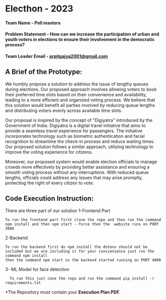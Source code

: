 # Electhon - 2023

#### Team Name - Poll masters
#### Problem Statement - How can we increase the participation of urban and youth voters in elections to ensure their involvement in the democratic process?
#### Team Leader Email - arpitgajya2001@gmail.com

## A Brief of the Prototype:

  We humbly propose a solution to address the issue of lengthy queues during elections. Our proposed approach involves allowing voters to book their preferred time slots based on their convenience and availability, leading to a more efficient and organized voting process. We believe that this solution would benefit all parties involved by reducing queue lengths and distributing voters evenly across available time slots.

Our proposal is inspired by the concept of "Digiyatra" introduced by the Government of India. Digiyatra is a digital travel initiative that aims to provide a seamless travel experience for passengers. The initiative incorporates technology such as biometric authentication and facial recognition to streamline the check-in process and reduce waiting times. Our proposed solution follows a similar approach, utilizing technology to improve the voting experience for citizens.

Moreover, our proposed system would enable election officials to manage crowds more effectively by providing better assistance and ensuring a smooth voting process without any interruptions. With reduced queue lengths, officials could address any issues that may arise promptly, protecting the right of every citizen to vote.


## Code Execution Instruction:
  There are three part of our solution
  1-Frontend Part
  
    To run the frontend part first clone the repo and then run the command npm install and then npm start --force then the  website runs on PORT 3000 
    
  2-Backend
  
    To run the backend first do npm install the dotenv should not be included but we are including it for your convienience just run the command npm install 
    then the command npm start so the backend started running on PORT 4000
    
  3- ML Model for face detection
  
      To run this just cone the repo and run the command pip install -r requirements.txt
  
 *The Repository must contain your **Execution Plan PDF**.

